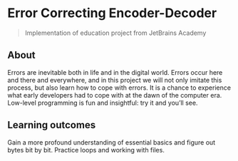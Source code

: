 # Error Correcting Encoder-Decoder
> Implementation of education project from JetBrains Academy 

## About
Errors are inevitable both in life and in the digital world. Errors occur here and there and everywhere, and in this project we will not only imitate this process, but also learn how to cope with errors. It is a chance to experience what early developers had to cope with at the dawn of the computer era. Low-level programming is fun and insightful: try it and you’ll see.

## Learning outcomes
Gain a more profound understanding of essential basics and figure out bytes bit by bit. Practice loops and working with files.


